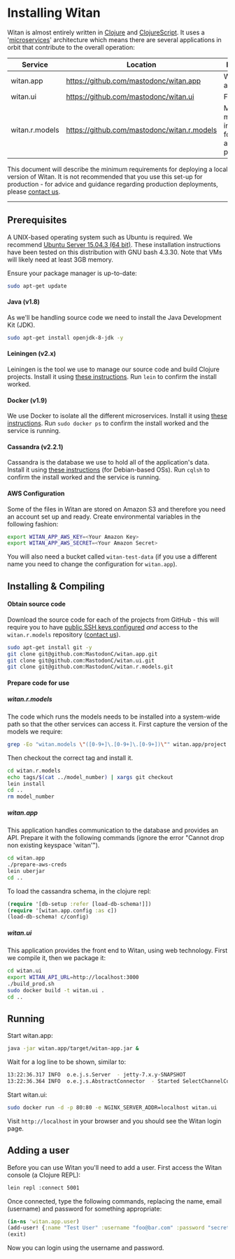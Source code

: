 # Installing Witan
Witan is almost entirely written in [Clojure](http://clojure.org/) and [ClojureScript](http://clojure.org/clojurescript). It uses a '[microservices](https://en.wikipedia.org/wiki/Microservices)' architecture which means there are several applications in orbit that contribute to the overall operation:

| Service        | Location                                     | Description                                                    |
| --------------  | ------------------------------------------- | -------------------------------------------------------------- |
| witan.app      | https://github.com/mastodonc/witan.app       | Web server and API                                             |
| witan.ui       | https://github.com/mastodonc/witan.ui        | Front end                                                      |
| witan.r.models | https://github.com/mastodonc/witan.r.models  | Mathematical models used in creating forecasts and projections |

This document will describe the minimum requirements for deploying a local version of Witan. It is not recommended that you use this set-up for production - for advice and guidance regarding production deployments, please [contact us](witan@mastodonc.com).  

---------------------
## Prerequisites
A UNIX-based operating system such as Ubuntu is required. We recommend [Ubuntu Server 15.04.3 (64 bit)](http://www.ubuntu.com/download/server/thank-you?country=GB&version=15.04.3&architecture=amd64). These installation instructions have been tested on this distribution with GNU bash 4.3.30. Note that VMs will likely need at least 3GB memory.

Ensure your package manager is up-to-date: 
```bash
sudo apt-get update
```

#### Java (v1.8)
As we'll be handling source code we need to install the Java Development Kit (JDK).
```bash
sudo apt-get install openjdk-8-jdk -y
```

#### Leiningen (v2.x)
Leiningen is the tool we use to manage our source code and build Clojure projects. Install it using [these instructions](http://leiningen.org/). Run `lein` to confirm the install worked.

#### Docker (v1.9)
We use Docker to isolate all the different microservices. Install it using [these instructions](https://docs.docker.com/engine/installation/). Run `sudo docker ps` to confirm the install worked and the service is running.

#### Cassandra (v2.2.1)
Cassandra is the database we use to hold all of the application's data. Install it using [these instructions](http://docs.datastax.com/en/cassandra/2.0/cassandra/install/installDeb_t.html) (for Debian-based OSs). Run `cqlsh` to confirm the install worked and the service is running.

#### AWS Configuration
Some of the files in Witan are stored on Amazon S3 and therefore you need an account set up and ready. Create environmental variables in the following fashion:
```bash
export WITAN_APP_AWS_KEY=<Your Amazon Key>
export WITAN_APP_AWS_SECRET=<Your Amazon Secret>
```

You will also need a bucket called `witan-test-data` (if you use a different name you need to change the configuration for `witan.app`).

## Installing & Compiling

#### Obtain source code
Download the source code for each of the projects from GitHub - this will require you to have [public SSH keys configured](https://help.github.com/articles/generating-ssh-keys/) *and* access to the `witan.r.models` repository ([contact us](witan@mastodonc.com)).

```bash
sudo apt-get install git -y
git clone git@github.com:MastodonC/witan.app.git
git clone git@github.com:MastodonC/witan.ui.git
git clone git@github.com:MastodonC/witan.r.models.git
```

#### Prepare code for use
##### witan.r.models
The code which runs the models needs to be installed into a system-wide path so that the other services can access it. First capture the version of the models we require:
```bash
grep -Eo "witan.models \"([0-9+]\.[0-9+]\.[0-9+])\"" witan.app/project.clj | cut -d\" -f2 > model_number
```

Then checkout the correct tag and install it.
```bash
cd witan.r.models
echo tags/$(cat ../model_number) | xargs git checkout
lein install
cd ..
rm model_number
```

##### witan.app
This application handles communication to the database and provides an API. Prepare it with the following commands (ignore the error "Cannot drop non existing keyspace 'witan'").
```bash
cd witan.app
./prepare-aws-creds
lein uberjar
cd ..
```
To load the cassandra schema, in the clojure repl:
```clojure
(require '[db-setup :refer [load-db-schema!]])
(require '[witan.app.config :as c])
(load-db-schema! c/config)
```

##### witan.ui
This application provides the front end to Witan, using web technology. First we compile it, then we package it:
```bash
cd witan.ui
export WITAN_API_URL=http://localhost:3000
./build_prod.sh
sudo docker build -t witan.ui .
cd ..
```

## Running

Start witan.app:
```bash
java -jar witan.app/target/witan-app.jar &
```

Wait for a log line to be shown, similar to:
```bash
13:22:36.317 INFO  o.e.j.s.Server  - jetty-7.x.y-SNAPSHOT
13:22:36.364 INFO  o.e.j.s.AbstractConnector  - Started SelectChannelConnector@0.0.0.0:3000
```

Start witan.ui:
```bash
sudo docker run -d -p 80:80 -e NGINX_SERVER_ADDR=localhost witan.ui
```
Visit `http://localhost` in your browser and you should see the Witan login page.

## Adding a user

Before you can use Witan you'll need to add a user. First access the Witan console (a Clojure REPL):
```bash
lein repl :connect 5001
```
Once connected, type the following commands, replacing the name, email (username) and password for something appropriate:
```clojure
(in-ns 'witan.app.user)
(add-user! {:name "Test User" :username "foo@bar.com" :password "secret"})
(exit)
```

Now you can login using the username and password.

